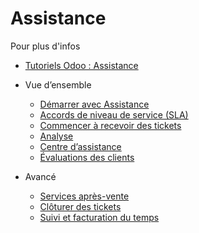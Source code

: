 # Assistance

Pour plus d'infos

  * [Tutoriels Odoo : Assistance](https://www.odoo.com/slides/helpdesk-51)

  * Vue d’ensemble
    * [Démarrer avec Assistance](helpdesk/overview/getting_started.html)
    * [Accords de niveau de service (SLA)](helpdesk/overview/sla.html)
    * [Commencer à recevoir des tickets](helpdesk/overview/receiving_tickets.html)
    * [Analyse](helpdesk/overview/reports.html)
    * [Centre d’assistance](helpdesk/overview/help_center.html)
    * [Évaluations des clients](helpdesk/overview/ratings.html)
  * Avancé
    * [Services après-vente](helpdesk/advanced/after_sales.html)
    * [Clôturer des tickets](helpdesk/advanced/close_tickets.html)
    * [Suivi et facturation du temps](helpdesk/advanced/track_and_bill.html)

